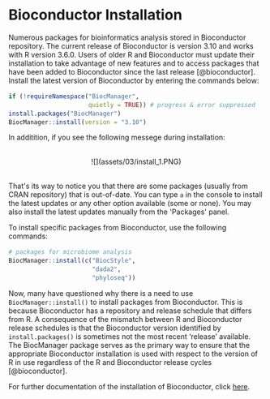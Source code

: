 
# Bioconductor Installation

Numerous packages for bioinformatics analysis stored in Bioconductor repository. The current release of Bioconductor is version 3.10 and works with R version 3.6.0. Users of older R and Bioconductor must update their installation to take advantage of new features and to access packages that have been added to Bioconductor since the last release [@bioconductor]. Install the latest version of Bioconductor by entering the commands below:


```r
if (!requireNamespace("BiocManager", 
                      quietly = TRUE)) # progress & error suppressed
install.packages("BiocManager")
BiocManager::install(version = "3.10")
```

In additition, if you see the following messege during installation:

<br>
<center>
![](assets/03/install_1.PNG)
</center>
<br>

That's its way to notice you that there are some packages (usually from CRAN repository) that is out-of-date. You can type `a` in the console to install the latest updates or any other option available (some or none). You may also install the latest updates manually from the 'Packages' panel.

To install specific packages from Bioconductor, use the following commands:


```r
# packages for microbiome analysis
BiocManager::install(c("BiocStyle",
                       "dada2", 
                       "phyloseq"))
```

Now, many have questioned why there is a need to use `BiocManager::install()` to install packages from Bioconductor. This is because Bioconductor has a repository and release schedule that differs from R. A consequence of the mismatch between R and Bioconductor release schedules is that the Bioconductor version identified by `install.packages()` is sometimes not the most recent ‘release’ available. The BiocManager package serves as the primary way to ensure that the appropriate Bioconductor installation is used with respect to the version of R in use regardless of the R and Bioconductor release cycles [@bioconductor].

For further documentation of the installation of Bioconductor, click [here](https://www.bioconductor.org/install/).
